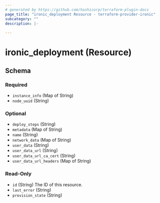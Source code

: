 ```yaml
---
# generated by https://github.com/hashicorp/terraform-plugin-docs
page_title: "ironic_deployment Resource - terraform-provider-ironic"
subcategory: ""
description: |-
  
---
```


# ironic_deployment (Resource)





<!-- schema generated by tfplugindocs -->
## Schema

### Required

- `instance_info` (Map of String)
- `node_uuid` (String)

### Optional

- `deploy_steps` (String)
- `metadata` (Map of String)
- `name` (String)
- `network_data` (Map of String)
- `user_data` (String)
- `user_data_url` (String)
- `user_data_url_ca_cert` (String)
- `user_data_url_headers` (Map of String)

### Read-Only

- `id` (String) The ID of this resource.
- `last_error` (String)
- `provision_state` (String)
